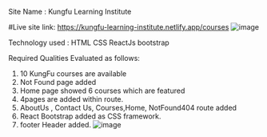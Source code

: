 Site Name : Kungfu Learning Institute

#Live site link: https://kungfu-learning-institute.netlify.app/courses
![image](https://user-images.githubusercontent.com/58332260/137968000-24580a60-cae4-43ac-b94f-2f5b696756e8.png)


Technology used : HTML CSS ReactJs bootstrap

Required Qualities Evaluated as follows:
1. 10 KungFu courses are available
2. Not Found page added
3. Home page showed 6 courses which are featured
4. 4pages are added within route.
5. AboutUs , Contact Us, Courses,Home, NotFound404 route added
6. React Bootstrap added as CSS framework.
7. footer Header added.
 ![image](https://user-images.githubusercontent.com/58332260/137968048-94157529-32f1-49c1-976e-4249430e1c11.png)
